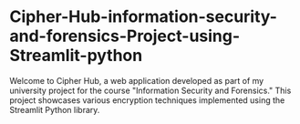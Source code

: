 # Cipher-Hub-information-security-and-forensics-Project-using-Streamlit-python
Welcome to Cipher Hub, a web application developed as part of my university project for the course "Information Security and Forensics." This project showcases various encryption techniques implemented using the Streamlit Python library.
